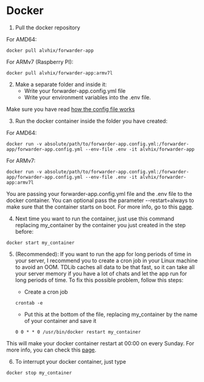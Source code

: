 # Docker

1. Pull the docker repository

For AMD64:

```
docker pull alvhix/forwarder-app
```

For ARMv7 (Raspberry PI):

```
docker pull alvhix/forwarder-app:armv7l
```

2. Make a separate folder and inside it:
   - Write your forwarder-app.config.yml file
   - Write your environment variables into the .env file.

Make sure you have read [how the config file works](https://github.com/Alvhix/ForwarderApp/blob/main/README.md)

3. Run the docker container inside the folder you have created:

For AMD64:

```
docker run -v absolute/path/to/forwarder-app.config.yml:/forwarder-app/forwarder-app.config.yml --env-file .env -it alvhix/forwarder-app
```

For ARMv7:

```
docker run -v absolute/path/to/forwarder-app.config.yml:/forwarder-app/forwarder-app.config.yml --env-file .env -it alvhix/forwarder-app:armv7l
```

You are passing your forwarder-app.config.yml file and the .env file to the docker container. You can optional pass the parameter --restart=always to make sure that the container starts on boot. For more info, go to this [page](https://docs.docker.com/config/containers/start-containers-automatically/).

4. Next time you want to run the container, just use this command replacing my_container by the container you just created in the step before:

```
docker start my_container
```

5. (Recommended): If you want to run the app for long periods of time in your server, I recommend you to create a cron job in your Linux machine to avoid an OOM. TDLib caches all data to be that fast, so it can take all your server memory if you have a lot of chats and let the app run for long periods of time. To fix this possible problem, follow this steps:

   - Create a cron job

   ```
   crontab -e
   ```

   - Put this at the bottom of the file, replacing my_container by the name of your container and save it

   ```
   0 0 * * 0 /usr/bin/docker restart my_container
   ```

This will make your docker container restart at 00:00 on every Sunday. For more info, you can check this [page](https://crontab.guru/).

6. To interrupt your docker container, just type

```
docker stop my_container
```
